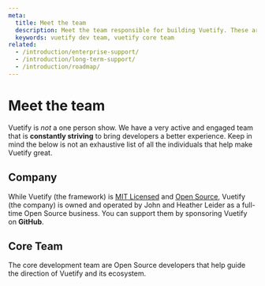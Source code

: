 ```yaml
---
meta:
  title: Meet the team
  description: Meet the team responsible for building Vuetify. These are the core individuals who drive the vision of the framework.
  keywords: vuetify dev team, vuetify core team
related:
  - /introduction/enterprise-support/
  - /introduction/long-term-support/
  - /introduction/roadmap/
---
```


# Meet the team

Vuetify is _not_ a one person show. We have a very active and engaged team that is **constantly striving** to bring developers a better experience. Keep in mind the below is not an exhaustive list of all the individuals that help make Vuetify great.

<page-features />

<entry />

## Company

While Vuetify (the framework) is [MIT Licensed](https://github.com/vuetifyjs/vuetify/blob/master/LICENSE.md) and [Open Source](https://opensource.com/resources/what-open-source), Vuetify (the company) is owned and operated by John and Heather Leider as a full-time Open Source business. You can support them by sponsoring Vuetify on **GitHub**.

<promoted slug="enterprise-support" />

<team-members team="company" />

## Core Team

The core development team are Open Source developers that help guide the direction of Vuetify and its ecosystem.

<promoted slug="vuetify-open-collective" />

<team-members team="core" />
